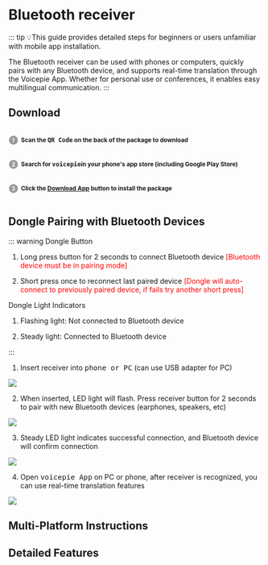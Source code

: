 # Bluetooth receiver

::: tip 💡This guide provides detailed steps for beginners or users unfamiliar with mobile app installation.

<!-- ❗️<font style="color: red">存在部分手机芯片或系统不支持，请联系客服咨询后进行购置</font> -->

The Bluetooth receiver can be used with phones or computers, quickly pairs with any Bluetooth device, and supports real-time translation through the Voicepie App. Whether for personal use or conferences, it enables easy multilingual communication.
:::

## Download

<!-- <CustomUI type="button" url="/guide/install">点击前往下载</CustomUI> -->
<p style="display: inline-block; vertical-align: middle; margin-right: 5px;">
  <svg t="1731483445691" class="icon" viewBox="0 0 1024 1024" version="1.1" xmlns="http://www.w3.org/2000/svg" p-id="22931" width="20" height="20">
    <path d="M512.045025 962.874851c-248.349251 0-449.65507-201.846124-449.65507-450.919876 0-248.984724 201.305819-450.830849 449.65507-450.830849 248.261247 0 449.565019 201.846124 449.565019 450.830849C961.610044 761.028727 760.306272 962.874851 512.045025 962.874851L512.045025 962.874851zM572.751642 289.933345l-69.211315 0c-9.766434 27.322275-27.685549 51.116191-53.835116 71.65497-26.054399 20.446681-50.302663 34.288944-72.557526 41.61684l0 77.535911c42.346457-14.023388 79.07701-35.555797 110.197798-64.778352l0 322.720076 85.406159 0L572.751642 289.933345 572.751642 289.933345z" fill="#999999" p-id="22932"></path>
  </svg>
</p><strong><small>Scan the <big><code>QR Code</code></big> on the back of the package to download</small></strong><br>
<p style="display: inline-block; vertical-align: middle; margin-right: 5px;">
  <svg t="1731484117001" class="icon" viewBox="0 0 1024 1024" version="1.1" xmlns="http://www.w3.org/2000/svg" p-id="24111" width="20" height="20">
    <path d="M511.950881 962.833919c-248.254084 0-449.561949-201.849194-449.561949-450.833919S263.696798 61.166081 511.950881 61.166081c248.353344 0 449.659163 201.848171 449.659163 450.832895S760.305249 962.833919 511.950881 962.833919L511.950881 962.833919zM662.141532 665.532769 492.320798 665.532769c4.433986-7.780197 10.224876-15.652492 17.46579-23.793916 7.143701-8.142447 24.246217-24.608467 51.2922-49.399083 27.053146-24.789593 45.695738-43.788296 56.095599-56.997132 15.566534-19.905352 26.962072-38.904055 34.202986-57.08923 7.147794-18.186198 10.765181-37.366026 10.765181-57.45148 0-35.374672-12.573363-64.87045-37.636179-88.665389-25.15389-23.793916-59.715033-35.646871-103.595426-35.646871-40.077787 0-73.464175 10.222829-100.246145 30.761608-26.689872 20.537755-42.61047 54.374398-47.676859 101.602026l85.408205 8.504698c1.629103-25.060769 7.688099-42.974767 18.0941-53.740972 10.492982-10.766205 24.608467-16.194844 42.340317-16.194844 17.915022 0 31.940456 5.15644 42.070164 15.380292 10.226922 10.313903 15.293311 24.970718 15.293311 44.061518 0 17.281595-5.884011 34.742269-17.640776 52.475142-8.69094 12.846586-32.212656 37.184901-70.665433 73.194022-47.772027 44.512796-79.794347 80.250742-95.994308 107.120716-16.192797 26.962072-25.877367 55.461149-29.127388 85.498256l299.375391 0L662.141532 665.532769 662.141532 665.532769z" fill="#999999" p-id="24112"></path>
  </svg>
</p><strong><small>Search for <big><code>voicepie</code></big>in your phone's app store (including Google Play Store)</small></strong><br>

<p style="display: inline-block; vertical-align: middle; margin-right: 5px;">
  <svg t="1731484246222" class="icon" viewBox="0 0 1024 1024" version="1.1" xmlns="http://www.w3.org/2000/svg" p-id="25205" width="20" height="20">
    <path d="M512 962.874851c-248.28376 0-449.610044-201.86659-449.610044-450.875874 0-249.00826 201.326285-450.875874 449.610044-450.875874 248.374834 0 449.610044 201.86659 449.610044 450.875874C961.610044 761.009284 760.374834 962.874851 512 962.874851L512 962.874851zM638.495996 397.630183c0-27.688619-10.498098-52.481282-31.308053-74.468039-25.337061-26.782993-58.998719-40.173978-100.979856-40.173978-24.52251 0-46.689369 4.616134-66.412572 13.84431-19.72525 9.31925-35.201733 22.077831-46.236044 38.273698-11.042497 16.286941-19.276019 37.913495-24.792663 65.057715l78.896908 13.389962c2.26253-19.452028 8.507768-34.292014 18.823718-44.426839 10.313903-10.132778 22.711258-15.20019 37.276998-15.20019 14.750959 0 26.510794 4.432962 35.471886 13.390985 8.861832 8.958022 13.298887 20.901029 13.298887 35.921117 0 17.644869-6.066159 31.759331-18.186198 42.437531-12.218276 10.586103-29.860075 15.652492-52.93256 15.020088l-9.413394 69.310575c15.204283-4.344958 28.322046-6.42534 39.273469-6.42534 16.648169 0 30.765701 6.334265 42.34441 18.912745 11.493775 12.57541 17.281595 29.677926 17.281595 51.302433 0 22.801309-6.056949 40.898479-18.096147 54.289464-12.029988 13.481036-26.874067 20.177552-44.515866 20.177552-16.467043 0-30.493501-5.610788-41.981137-16.740266-11.584849-11.128455-18.644639-27.235294-21.354354-48.318472l-82.613556 10.04375c4.254907 37.550221 19.634176 67.952648 46.14497 91.206258 26.603915 23.162536 59.992349 34.83539 100.346429 34.83539 42.61661 0 78.17957-13.843286 106.772792-41.440831 28.585035-27.687596 42.886763-61.07603 42.886763-100.255355 0-27.054169-7.691169-50.126654-22.981411-69.218478-15.295358-19.091824-35.744086-31.397081-61.349253-36.826743C617.052614 468.115514 638.495996 436.808484 638.495996 397.630183L638.495996 397.630183z" fill="#999999" p-id="25206"></path>
  </svg>
</p><strong><small>Click the <a href="https://kikago.tech/bridge/download">Download App</a> button to install the package</small></strong>

## Dongle Pairing with Bluetooth Devices

::: warning Dongle Button

1. Long press button for 2 seconds to connect Bluetooth device <font style="color: red">[Bluetooth device must be in pairing mode]</font>

2. Short press once to reconnect last paired device <font style="color: red">[Dongle will auto-connect to previously paired device, if fails try another short press]</font>

Dongle Light Indicators

1. Flashing light: Not connected to Bluetooth device

2. Steady light: Connected to Bluetooth device

:::

1. Insert receiver into <big><code>phone or PC</code></big> (can use USB adapter for PC)

![](https://bu.dusays.com/2024/11/18/673b06df9370b.png)

2. When inserted, LED light will flash. Press receiver button for 2 seconds to pair with new Bluetooth devices (earphones, speakers, etc)

![](https://bu.dusays.com/2024/11/18/673b06dfa8d35.png)

3. Steady LED light indicates successful connection, and Bluetooth device will confirm connection

![](https://bu.dusays.com/2024/11/18/673b075392eb6.png)

4. Open <big><code>voicepie App</code></big> on PC or phone, after receiver is recognized, you can use real-time translation features

![](https://bu.dusays.com/2024/11/18/673b06de69a63.png)

## Multi-Platform Instructions

<CustomUI type="tabs" :tabLabels="['android', 'windows', 'macOS']">
  <template #tab-1>

::: warning <font style="color: red">Note:</font> Please accept <a href="/help/competence">required permissions</a> when opening the app

<a href="/guide/other#floating-ball">Floating Ball</a> requires device insertion and permissions before appearing on your phone's screen
:::

<strong>
<small>1. Launch Voicepie app, accept permissions if prompted.<br></small>
<small>2. Insert Voicepie device and grant overlay permissions.<br></small>
<small>3. After setup, enter main interface to use translation features.<br></small>
<small>4. If Floating Ball doesn't appear, try reinserting the device.<br></small>
</strong>

![使用翻译](https://bu.dusays.com/2024/12/03/674ecf9b847b5.png)

  </template>
  <template #tab-2>

::: warning Note

Please <big><font style="color: red">insert the receiver</font></big> before opening the installation package.
:::

### App Protection

1. <font style="color: red">Note</font>: After download completes, click the image below to save installation package

![](https://bu.dusays.com/2024/11/15/6736fab95af2c.webp)

2. Click <big><code>Show Details</code></big>

![](https://bu.dusays.com/2024/11/15/6736fab95f949.webp)

3. Click <big><code>Keep Anyway</code></big>

![](https://bu.dusays.com/2024/11/15/6736fab963dbd.webp)

### Installation Steps

1. Click to open installation package

![](https://bu.dusays.com/2024/11/15/6736fcb18082a.webp)

2. Click<big><code>更多信息</code></big>

![](https://bu.dusays.com/2024/11/15/6736fe4bec81f.png)

3. Click<big><code>仍要运行</code></big>

![](https://bu.dusays.com/2024/11/15/6736fcb18640b.webp)

4. Click<big><code>Next</code></big>

![](https://bu.dusays.com/2024/11/15/6736fcb20c256.webp)

5. Click <big><code>Browse</code></big> to select installation location (recommended default), then click <big><code>Next</code></big>

![](https://bu.dusays.com/2024/11/15/6736fcb18b754.webp)

6. Continue clicking <big><code>Next</code></big>

![](https://bu.dusays.com/2024/11/15/6736fcb189469.webp)

7. Click <big><code>Close</code></big> to complete installation

![](https://bu.dusays.com/2024/11/15/6736fcb27a4c8.webp)

## User Guide

<strong>
<small>1. Insert <big><code>Receiver</code></big> into computer while wearing any compatible Bluetooth headset<br></small>
<small>2. Wait a moment, open <big><code>voicepie APP</code></big>, accept any permission requests that appear<br></small>
<small>3. On the main interface [can be launched from taskbar], select <big><code>translation voice and language</code></big><br></small>
<small>4. Select <big><code>translation mode</code></big>, click <big><code>Start Translation</code></big> to begin real-time translation</small>
</strong>

  </template>
  <template #tab-3>
  
::: warning Note

❗️<font style="color: red">Support only for M chip Macs!</font>
:::

### User Guide

1. Install Voicepie App on MacBook.

![](https://bu.dusays.com/2024/11/14/6735d13ddf7fe.png)

2. Launch the app, insert <big><code>Receiver</code></big>, pair with any Bluetooth headset device, wait for initialization.

![](https://bu.dusays.com/2024/11/14/6735d13dd0f76.png)

3. After the app recognizes the <big><code>Receiver</code></big>, enter the App main interface. Accept any permission requests that appear.

![](https://bu.dusays.com/2024/11/14/6735d13dcd997.png)

4. <font style="color: red">Note</font>: Before starting translation, check if your Mac's audio input/output is set to <big><code>kikago.ai enc headphone</code></big>.

![](https://bu.dusays.com/2024/11/14/6735d13dc9d03.png)

![](https://bu.dusays.com/2024/11/14/6735d13dc9d08.png)

5. Start using real-time translation for smooth, barrier-free communication.

![](https://bu.dusays.com/2024/11/14/6735d6d9ae781.png)

## App Interface

![](https://bu.dusays.com/2024/11/14/6735d13decbdc.png)
</template>
</CustomUI>

## Detailed Features

<DocCard :cards="[
  {
    title: 'Translation Mode',
    description: '',
    avatar: '/img/情景模式.png',
    path: '/en/guide/modes'
  },
  {
    title: 'Broadcast Settings',
    description: '',
    avatar: '/img/设置.png',
    path: '/en/guide/settings'
  },
  {
    title: 'Language/Voice Selection',
    description: '',
    avatar: '/img/语种切换.png',
    path: '/en/guide/language'
  },
    {
    title: 'Other Features',
    description: '',
    avatar: '/img/其它.png',
    path: '/en/guide/other'
  }
]" />
